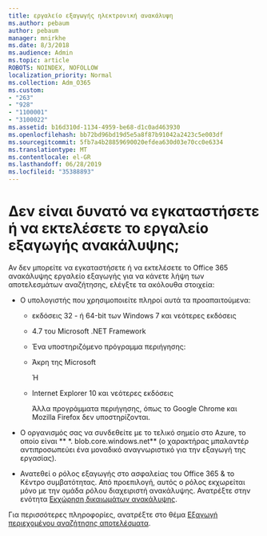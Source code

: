 ```yaml
---
title: εργαλείο εξαγωγής ηλεκτρονική ανακάλυψη
ms.author: pebaum
author: pebaum
manager: mnirkhe
ms.date: 8/3/2018
ms.audience: Admin
ms.topic: article
ROBOTS: NOINDEX, NOFOLLOW
localization_priority: Normal
ms.collection: Adm_O365
ms.custom:
- "263"
- "928"
- "1100001"
- "3100022"
ms.assetid: b16d310d-1134-4959-be68-d1c0ad463930
ms.openlocfilehash: bb72bd96bd19d5e5a8f87b91042a2423c5e003df
ms.sourcegitcommit: 5fb7a4b28859690020efdea630d03e70cc0e6334
ms.translationtype: MT
ms.contentlocale: el-GR
ms.lasthandoff: 06/28/2019
ms.locfileid: "35388893"
---
```

# <a name="cant-install-or-run-the-ediscovery-export-tool"></a>Δεν είναι δυνατό να εγκαταστήσετε ή να εκτελέσετε το εργαλείο εξαγωγής ανακάλυψης;

Αν δεν μπορείτε να εγκαταστήσετε ή να εκτελέσετε το Office 365 ανακάλυψης εργαλείο εξαγωγής για να κάνετε λήψη των αποτελεσμάτων αναζήτησης, ελέγξτε τα ακόλουθα στοιχεία:
  
- Ο υπολογιστής που χρησιμοποιείτε πληροί αυτά τα προαπαιτούμενα:

  - εκδόσεις 32 - ή 64-bit των Windows 7 και νεότερες εκδόσεις

  - 4.7 του Microsoft .NET Framework

  - Ένα υποστηριζόμενο πρόγραμμα περιήγησης:

  - Άκρη της Microsoft

    Ή

  - Internet Explorer 10 και νεότερες εκδόσεις

    Άλλα προγράμματα περιήγησης, όπως το Google Chrome και Mozilla Firefox δεν υποστηρίζονται.

- Ο οργανισμός σας να συνδεθείτε με το τελικό σημείο στο Azure, το οποίο είναι ** \*. blob.core.windows.net** (ο χαρακτήρας μπαλαντέρ αντιπροσωπεύει ένα μοναδικό αναγνωριστικό για την εξαγωγή της εργασίας).

- Ανατεθεί ο ρόλος εξαγωγής στο ασφαλείας του Office 365 &amp; το Κέντρο συμβατότητας. Από προεπιλογή, αυτός ο ρόλος εκχωρείται μόνο με την ομάδα ρόλου διαχειριστή ανακάλυψης. Ανατρέξτε στην ενότητα [Εκχώρηση δικαιωμάτων ανακάλυψης](https://support.office.com/article/assign-ediscovery-permissions-in-the-office-365-security-compliance-center-5b9a067b-9d2e-4aa5-bb33-99d8c0d0b5d7#moreinfo).

Για περισσότερες πληροφορίες, ανατρέξτε στο θέμα [Εξαγωγή περιεχομένου αναζήτησης αποτελέσματα](https://support.office.com/article/Export-Content-Search-results-from-the-Office-365-Security-Compliance-Center-ed48d448-3714-4c42-85f5-10f75f6a4278).
  
